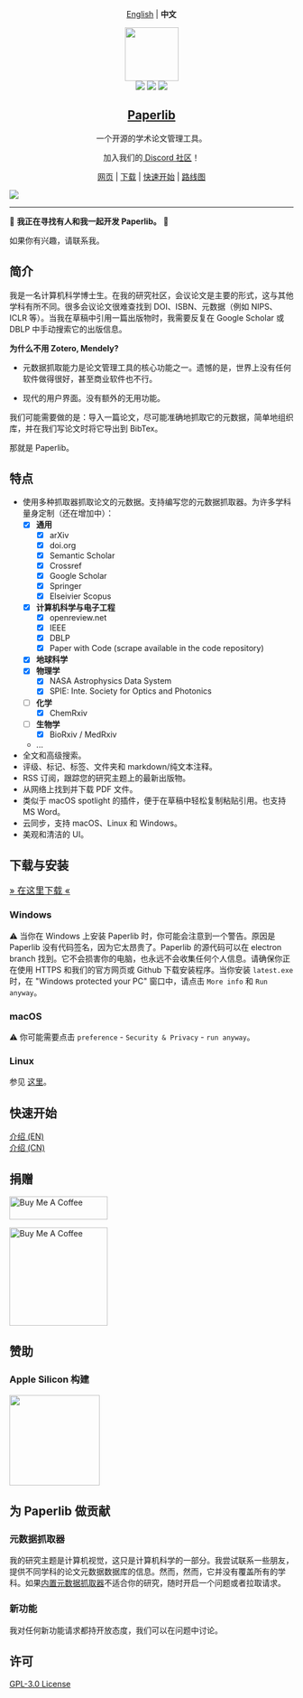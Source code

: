 <div align="center">

[English](./README.md) | **中文**

</div>
<div align="center">
<img src="./assets/icon.png" height="95" />
<br />
<img src="https://img.shields.io/badge/dynamic/json?label=Release&query=version&url=https://raw.githubusercontent.com/Future-Scholars/paperlib/master/package.json" />
<img src="https://img.shields.io/github/license/Future-Scholars/paperlib" />
<img src="https://img.shields.io/github/stars/Future-Scholars/paperlib" />
<h2><a href="https://paperlib.app/" > Paperlib </a></h2>
一个开源的学术论文管理工具。
</div>

<p align='center'>
加入我们的<a href="https://discord.gg/4unrSRjcM9"> Discord 社区</a>！
</p>


<p align='center'>
<a href='https://paperlib.app/en/'>网页</a> | <a href='https://paperlib.app/en/download.html'>下载</a> | <a href='https://paperlib.app/en/doc/getting-started.html'>快速开始</a> | <a href='https://github.com/users/Future-Scholars/projects/1/views/1'>路线图</a>
</p>

![](./assets/ui.png)

---

📣 **我正在寻找有人和我一起开发 Paperlib。** 📣

如果你有兴趣，请联系我。

## 简介

我是一名计算机科学博士生。在我的研究社区，会议论文是主要的形式，这与其他学科有所不同。很多会议论文很难查找到 DOI、ISBN、元数据（例如 NIPS、ICLR 等）。当我在草稿中引用一篇出版物时，我需要反复在 Google Scholar 或 DBLP 中手动搜索它的出版信息。

**为什么不用 Zotero, Mendely?**

- 元数据抓取能力是论文管理工具的核心功能之一。遗憾的是，世界上没有任何软件做得很好，甚至商业软件也不行。

- 现代的用户界面。没有额外的无用功能。

我们可能需要做的是：导入一篇论文，尽可能准确地抓取它的元数据，简单地组织库，并在我们写论文时将它导出到 BibTex。

那就是 Paperlib。

## 特点
- 使用多种抓取器抓取论文的元数据。支持编写您的元数据抓取器。为许多学科量身定制（还在增加中）：
    - [x] **通用**
        - [x] arXiv
        - [x] doi.org
        - [x] Semantic Scholar
        - [x] Crossref
        - [x] Google Scholar
        - [x] Springer
        - [x] Elseivier Scopus
    - [x] **计算机科学与电子工程**
        - [x] openreview.net
        - [x] IEEE
        - [x] DBLP
        - [x] Paper with Code (scrape available in the code repository)
    - [x] **地球科学**
    - [x] **物理学**
        - [x] NASA Astrophysics Data System
        - [x] SPIE: Inte. Society for Optics and Photonics
    - [ ] **化学**
        - [x] ChemRxiv
    - [ ] **生物学**
        - [x] BioRxiv / MedRxiv

    - ...
- 全文和高级搜索。
- 评级、标记、标签、文件夹和 markdown/纯文本注释。
- RSS 订阅，跟踪您的研究主题上的最新出版物。
- 从网络上找到并下载 PDF 文件。
- 类似于 macOS spotlight 的插件，便于在草稿中轻松复制粘贴引用。也支持 MS Word。
- 云同步，支持 macOS、Linux 和 Windows。
- 美观和清洁的 UI。

## 下载与安装

<a href="https://paperlib.app/en/download.html" style="font-size: 16px"> » 在这里下载 « </a>

### Windows

⚠️ 当你在 Windows 上安装 Paperlib 时，你可能会注意到一个警告。原因是 Paperlib 没有代码签名，因为它太昂贵了。Paperlib 的源代码可以在 electron branch 找到。它不会损害你的电脑，也永远不会收集任何个人信息。请确保你正在使用 HTTPS 和我们的官方网页或 Github 下载安装程序。当你安装 `latest.exe`时，在 "Windows protected your PC" 窗口中，请点击 `More info` 和 `Run anyway`。

### macOS

⚠️ 你可能需要点击 `preference` - `Security & Privacy` - `run anyway`。

### Linux

参见 [这里](https://paperlib.app/en/download-linux.html)。

## 快速开始

[介绍 (EN)](https://paperlib.app/en/doc/getting-started.html)  
[介绍 (CN)](https://paperlib.app/cn/doc/getting-started.html)

## 捐赠

<a href="https://www.buymeacoffee.com/geoffreychen777" target="_blank"><img src="https://cdn.buymeacoffee.com/buttons/default-orange.png" alt="Buy Me A Coffee" height="41" width="174"></a>

<a href="https://www.buymeacoffee.com/geoffreychen777" target="_blank"><img src="./assets/wechat.png" alt="Buy Me A Coffee" height="174" width="174"></a>

## 赞助

### Apple Silicon 构建
<img src="https://user-images.githubusercontent.com/14183213/179353324-42ee9831-68a8-4816-97f5-cc7be7189ce8.png" style="width: 160px"/>


## 为 Paperlib 做贡献

### 元数据抓取器
我的研究主题是计算机视觉，这只是计算机科学的一部分。我尝试联系一些朋友，提供不同学科的论文元数据数据库的信息。然而，然而，它并没有覆盖所有的学科。如果[内置元数据抓取器](https://github.com/Future-Scholars/paperlib/tree/master/app/repositories/scraper-repository/scrapers)不适合你的研究，随时开启一个问题或者拉取请求。

### 新功能

我对任何新功能请求都持开放态度，我们可以在问题中讨论。

## 许可

[GPL-3.0 License](./LICENSE)
